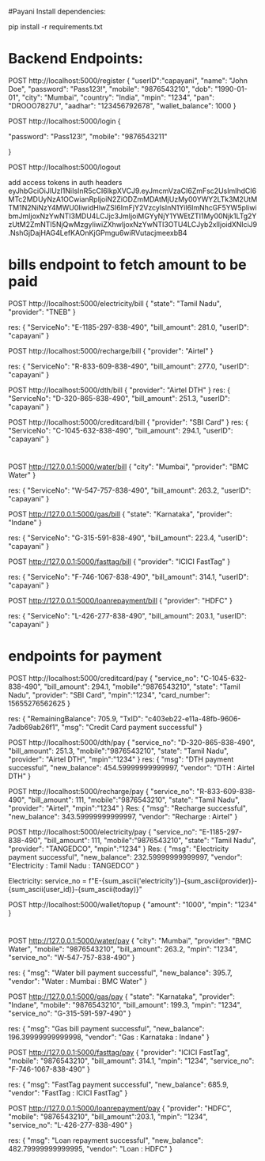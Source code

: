 #Payani
Install dependencies:

pip install -r requirements.txt








# Backend Endpoints:
POST
http://localhost:5000/register
{
    "userID":"capayani",
  "name": "John Doe",
  "password": "Pass123!",
  "mobile": "9876543210",
  "dob": "1990-01-01",
  "city": "Mumbai",
  "country": "India",
  "mpin": "1234",
  "pan": "DROOO7827U",
  "aadhar": "123456792678",
  "wallet_balance": 1000
}

POST 
http://localhost:5000/login
{
   
  "password": "Pass123!",
  "mobile": "9876543211"
 
}


POST
http://localhost:5000/logout

add access tokens in auth headers
eyJhbGciOiJIUzI1NiIsInR5cCI6IkpXVCJ9.eyJmcmVzaCI6ZmFsc2UsImlhdCI6MTc2MDUyNzA1OCwianRpIjoiN2ZiODZmMDAtMjUzMy00YWY2LTk3M2UtMTM1N2NiNzY4MWU0IiwidHlwZSI6ImFjY2VzcyIsInN1YiI6ImNhcGF5YW5pIiwibmJmIjoxNzYwNTI3MDU4LCJjc3JmIjoiMGYyNjY1YWEtZTI1My00Njk1LTg2YzUtM2ZmNTI5NjQwMzgyIiwiZXhwIjoxNzYwNTI3OTU4LCJyb2xlIjoidXNlciJ9.NshGjDajHAG4LefKAOnKjGPmgu6wiRVutacjmeexbB4
# bills endpoint to fetch amount to be paid
POST
http://localhost:5000/electricity/bill
{
  "state": "Tamil Nadu",
  "provider": "TNEB"
}

res:
{
    "ServiceNo": "E-1185-297-838-490",
    "bill_amount": 281.0,
    "userID": "capayani"
}

POST
http://localhost:5000/recharge/bill
{
  "provider": "Airtel"
}

res:
{
    "ServiceNo": "R-833-609-838-490",
    "bill_amount": 277.0,
    "userID": "capayani"
}

POST
http://localhost:5000/dth/bill
{
  "provider": "Airtel DTH"
}
res:
{
    "ServiceNo": "D-320-865-838-490",
    "bill_amount": 251.3,
    "userID": "capayani"
}

POST
http://localhost:5000/creditcard/bill
{
  "provider": "SBI Card"
}
res:
{
    "ServiceNo": "C-1045-632-838-490",
    "bill_amount": 294.1,
    "userID": "capayani"
}

# ############################################
POST
http://127.0.0.1:5000/water/bill
{
  "city": "Mumbai",
  "provider": "BMC Water"
}

res:
{
    "ServiceNo": "W-547-757-838-490",
    "bill_amount": 263.2,
    "userID": "capayani"
}

POST
http://127.0.0.1:5000/gas/bill
{
  "state": "Karnataka",
  "provider": "Indane"
}

res:
{
    "ServiceNo": "G-315-591-838-490",
    "bill_amount": 223.4,
    "userID": "capayani"
}

POST
http://127.0.0.1:5000/fasttag/bill
{
    "provider": "ICICI FastTag"
}

res:
{
    "ServiceNo": "F-746-1067-838-490",
    "bill_amount": 314.1,
    "userID": "capayani"
}

POST
http://127.0.0.1:5000/loanrepayment/bill
{
  "provider": "HDFC"
}

res:
{
    "ServiceNo": "L-426-277-838-490",
    "bill_amount": 203.1,
    "userID": "capayani"
}




# endpoints for payment

POST
http://localhost:5000/creditcard/pay
{
    "service_no": "C-1045-632-838-490",
    "bill_amount": 294.1,
    "mobile":"9876543210",
  "state": "Tamil Nadu",
  "provider": "SBI Card",
  "mpin":"1234",
  "card_number": 15655276562625
}

res:
{
    "RemainingBalance": 705.9,
    "TxID": "c403eb22-e11a-48fb-9606-7adb69ab26f1",
    "msg": "Credit Card payment successful"
}


POST
http://localhost:5000/dth/pay
{
    "service_no": "D-320-865-838-490",
    "bill_amount": 251.3,
    "mobile":"9876543210",
  "state": "Tamil Nadu",
  "provider": "Airtel DTH",
  "mpin":"1234"
}
res:
{
    "msg": "DTH payment successful",
    "new_balance": 454.59999999999997,
    "vendor": "DTH : Airtel DTH"
}

POST
http://localhost:5000/recharge/pay
{
    "service_no": "R-833-609-838-490",
    "bill_amount": 111,
    "mobile":"9876543210",
  "state": "Tamil Nadu",
  "provider": "Airtel",
  "mpin":"1234"
} 
Res:
{
    "msg": "Recharge successful",
    "new_balance": 343.59999999999997,
    "vendor": "Recharge : Airtel"
}

POST
http://localhost:5000/electricity/pay
{
    "service_no": "E-1185-297-838-490",
    "bill_amount": 111,
    "mobile":"9876543210",
  "state": "Tamil Nadu",
  "provider": "TANGEDCO",
  "mpin":"1234"
}
Res:
{
    "msg": "Electricity payment successful",
    "new_balance": 232.59999999999997,
    "vendor": "Electricity : Tamil Nadu : TANGEDCO"
}

Electricity:
service_no = f"E-{sum_ascii('electricity')}-{sum_ascii(provider)}-{sum_ascii(user_id)}-{sum_ascii(today)}"

POST
http://localhost:5000/wallet/topup
{
      "amount": "1000",
  "mpin": "1234"
}

# #########################

POST
http://127.0.0.1:5000/water/pay
{
  "city": "Mumbai",
  "provider": "BMC Water",
  "mobile": "9876543210",
  "bill_amount": 263.2,
  "mpin": "1234",
  "service_no": "W-547-757-838-490"
}

res:
{
    "msg": "Water bill payment successful",
    "new_balance": 395.7,
    "vendor": "Water : Mumbai : BMC Water"
}


POST
http://127.0.0.1:5000/gas/pay
{
    "state": "Karnataka",
    "provider": "Indane",
    "mobile": "9876543210",
    "bill_amount": 199.3,
    "mpin": "1234",
    "service_no": "G-315-591-597-490"
}

res:
{
    "msg": "Gas bill payment successful",
    "new_balance": 196.39999999999998,
    "vendor": "Gas : Karnataka : Indane"
}


POST
http://127.0.0.1:5000/fasttag/pay
{
    "provider": "ICICI FastTag",
    "mobile": "9876543210",
    "bill_amount": 314.1,
    "mpin": "1234",
    "service_no": "F-746-1067-838-490"
}

res:
{
    "msg": "FastTag payment successful",
    "new_balance": 685.9,
    "vendor": "FastTag : ICICI FastTag"
}

POST
http://127.0.0.1:5000/loanrepayment/pay
{
  "provider": "HDFC",
  "mobile": "9876543210",
  "bill_amount":203.1,
  "mpin": "1234",                    
  "service_no": "L-426-277-838-490"
}

res:
{
    "msg": "Loan repayment successful",
    "new_balance": 482.79999999999995,
    "vendor": "Loan : HDFC"
}
